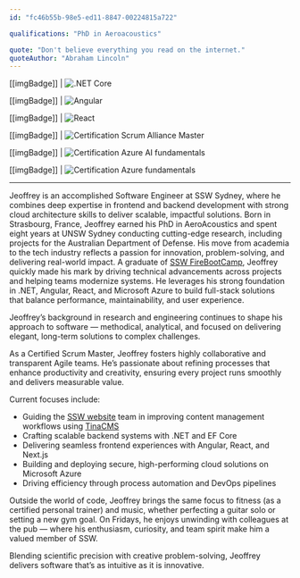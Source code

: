 ```yaml
---
id: "fc46b55b-98e5-ed11-8847-00224815a722"

qualifications: "PhD in Aeroacoustics"

quote: "Don't believe everything you read on the internet."
quoteAuthor: "Abraham Lincoln"
---
```


[[imgBadge]]
| ![.NET Core](../badges/Developer-dotnet-core.png)

[[imgBadge]]
| ![Angular](../badges/Developer-angular.png)

[[imgBadge]]
| ![React](../badges/Developer-react.png)

[[imgBadge]]
| ![Certification Scrum Alliance Master](../badges/Certification-scrumalliance-master.png)

[[imgBadge]]
| ![Certification Azure AI fundamentals](../badges/Certification-microsoft-azure-ai-fundamentals.png)

[[imgBadge]]
| ![Certification Azure fundamentals](../badges/Certification-microsoft-azure-fundamentals.png)

---

Jeoffrey is an accomplished Software Engineer at SSW Sydney, where he combines deep expertise in frontend and backend development with strong cloud architecture skills to deliver scalable, impactful solutions. Born in Strasbourg, France, Jeoffrey earned his PhD in AeroAcoustics and spent eight years at UNSW Sydney conducting cutting-edge research, including projects for the Australian Department of Defense. His move from academia to the tech industry reflects a passion for innovation, problem-solving, and delivering real-world impact. A graduate of [SSW FireBootCamp](https://firebootcamp.com/), Jeoffrey quickly made his mark by driving technical advancements across projects and helping teams modernize systems. He leverages his strong foundation in .NET, Angular, React, and Microsoft Azure to build full-stack solutions that balance performance, maintainability, and user experience.  

Jeoffrey’s background in research and engineering continues to shape his approach to software — methodical, analytical, and focused on delivering elegant, long-term solutions to complex challenges.  

As a Certified Scrum Master, Jeoffrey fosters highly collaborative and transparent Agile teams. He’s passionate about refining processes that enhance productivity and creativity, ensuring every project runs smoothly and delivers measurable value.  

Current focuses include:  
- Guiding the [SSW website](https://www.ssw.com.au/) team in improving content management workflows using [TinaCMS](https://tina.io/)  
- Crafting scalable backend systems with .NET and EF Core  
- Delivering seamless frontend experiences with Angular, React, and Next.js  
- Building and deploying secure, high-performing cloud solutions on Microsoft Azure  
- Driving efficiency through process automation and DevOps pipelines  

Outside the world of code, Jeoffrey brings the same focus to fitness (as a certified personal trainer) and music, whether perfecting a guitar solo or setting a new gym goal. On Fridays, he enjoys unwinding with colleagues at the pub — where his enthusiasm, curiosity, and team spirit make him a valued member of SSW.  

Blending scientific precision with creative problem-solving, Jeoffrey delivers software that’s as intuitive as it is innovative.
